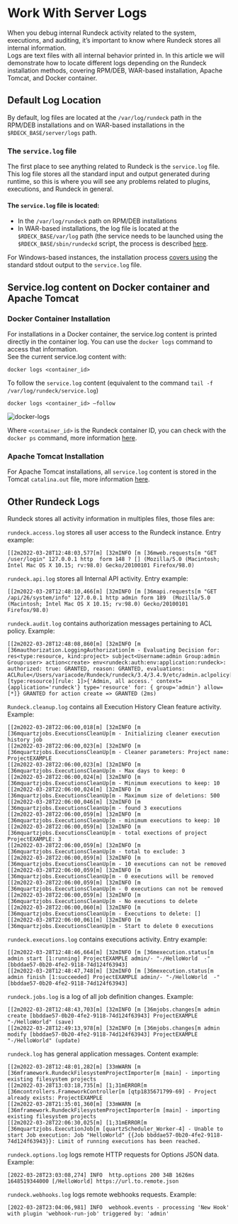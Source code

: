 # Work With Server Logs

When you debug internal Rundeck activity related to the system, executions, and auditing, it’s important to know where Rundeck stores all internal information.<br>
Logs are text files with all internal behavior printed in. In this article we will demonstrate how to locate different logs depending on the Rundeck installation methods, covering RPM/DEB, WAR-based installation, Apache Tomcat, and Docker container.<br>

## Default Log Location
By default, log files are located at the `/var/log/rundeck` path in the RPM/DEB installations and on WAR-based installations in the `$RDECK_BASE/server/logs` path.<br>

### The `service.log` file

The first place to see anything related to Rundeck is the `service.log` file. This log file stores all the standard input and output generated during runtime, so this is where you will see any problems related to plugins, executions, and Rundeck in general.<br>

#### The `service.log` file is located:

* In the `/var/log/rundeck` path on RPM/DEB installations
* In WAR-based installations, the log file is located at the `$RDECK_BASE/var/log` path (the service needs to be launched using the `$RDECK_BASE/sbin/rundeckd` script, the process is described [here](/administration/maintenance/startup.html#launcher).<br>

For Windows-based instances, the installation process [covers using](/administration/install/windows.html#configuring-rundeck) the standard stdout output to the `service.log` file.<br>

## Service.log content on Docker container and Apache Tomcat

### **Docker Container Installation**

For installations in a Docker container, the service.log content is printed directly in the container log. You can use the `docker logs` command to access that information.<br>
See the current service.log content with:

```
docker logs <container_id>
```

To follow the `service.log` content (equivalent to the command `tail -f /var/log/rundeck/service.log`)

```
docker logs <container_id> –follow
```

![docker-logs](/assets/img/logs_docker.png)

Where `<container_id>` is the Rundeck container ID, you can check with the `docker ps` command, more information [here](https://docs.docker.com/engine/reference/commandline/ps/).

### **Apache Tomcat Installation**

For Apache Tomcat installations, all `service.log` content is stored in the Tomcat `catalina.out` file, more information [here](https://tomcat.apache.org/tomcat-9.0-doc/logging.html#Console).

## Other Rundeck Logs

Rundeck stores all activity information in multiples files, those files are:

`rundeck.access.log` stores all user access to the Rundeck instance.
Entry example:

```
[[2m2022-03-28T12:48:03,577[m] [32mINFO [m [36mweb.requests[m "GET /user/login" 127.0.0.1 http  form 148 ? [] (Mozilla/5.0 (Macintosh; Intel Mac OS X 10.15; rv:98.0) Gecko/20100101 Firefox/98.0)
```

`rundeck.api.log` stores all Internal API activity.
Entry example:

```
[[2m2022-03-28T12:48:10,466[m] [32mINFO [m [36mapi.requests[m "GET /api/26/system/info" 127.0.0.1 http admin form 189  (Mozilla/5.0 (Macintosh; Intel Mac OS X 10.15; rv:98.0) Gecko/20100101 Firefox/98.0)
```

`rundeck.audit.log` contains authorization messages pertaining to ACL policy.
Example:

```
[[2m2022-03-28T12:48:08,860[m] [32mINFO [m [36mauthorization.LoggingAuthorization[m - Evaluating Decision for: res<type:resource, kind:project> subject<Username:admin Group:admin Group:user> action<create> env<rundeck:auth:env:application:rundeck>: authorized: true: GRANTED, reason: GRANTED, evaluations:     ACLRule</Users/variacode/Rundeck/rundeck/3.4/3.4.9/etc/admin.aclpolicy[2][type:resource][rule: 1]>{'Admin, all access.' context={application='rundeck'} type='resource' for: { group='admin'} allow=[*]} GRANTED for action create => GRANTED (2ms)
```

`Rundeck.cleanup.log` contains all Execution History Clean feature activity.
Example:

```
[[2m2022-03-28T22:06:00,018[m] [32mINFO [m [36mquartzjobs.ExecutionsCleanUp[m - Initializing cleaner execution history job
[[2m2022-03-28T22:06:00,023[m] [32mINFO [m [36mquartzjobs.ExecutionsCleanUp[m - Cleaner parameters: Project name: ProjectEXAMPLE
[[2m2022-03-28T22:06:00,023[m] [32mINFO [m [36mquartzjobs.ExecutionsCleanUp[m - Max days to keep: 0
[[2m2022-03-28T22:06:00,024[m] [32mINFO [m [36mquartzjobs.ExecutionsCleanUp[m - Minimum executions to keep: 10
[[2m2022-03-28T22:06:00,024[m] [32mINFO [m [36mquartzjobs.ExecutionsCleanUp[m - Maximum size of deletions: 500
[[2m2022-03-28T22:06:00,046[m] [32mINFO [m [36mquartzjobs.ExecutionsCleanUp[m - found 3 executions
[[2m2022-03-28T22:06:00,059[m] [32mINFO [m [36mquartzjobs.ExecutionsCleanUp[m - minimum executions to keep: 10
[[2m2022-03-28T22:06:00,059[m] [32mINFO [m [36mquartzjobs.ExecutionsCleanUp[m - total exections of project ProjectEXAMPLE: 3
[[2m2022-03-28T22:06:00,059[m] [32mINFO [m [36mquartzjobs.ExecutionsCleanUp[m - total to exclude: 3
[[2m2022-03-28T22:06:00,059[m] [32mINFO [m [36mquartzjobs.ExecutionsCleanUp[m - 10 executions can not be removed
[[2m2022-03-28T22:06:00,059[m] [32mINFO [m [36mquartzjobs.ExecutionsCleanUp[m - 0 executions will be removed
[[2m2022-03-28T22:06:00,059[m] [32mINFO [m [36mquartzjobs.ExecutionsCleanUp[m - 0 executions can not be removed
[[2m2022-03-28T22:06:00,059[m] [32mINFO [m [36mquartzjobs.ExecutionsCleanUp[m - No executions to delete
[[2m2022-03-28T22:06:00,060[m] [32mINFO [m [36mquartzjobs.ExecutionsCleanUp[m - Executions to delete: []
[[2m2022-03-28T22:06:00,061[m] [32mINFO [m [36mquartzjobs.ExecutionsCleanUp[m - Start to delete 0 executions
```

`rundeck.executions.log` contains executions activity.
Entry example:

```
[[2m2022-03-28T12:48:46,664[m] [32mINFO [m [36mexecution.status[m admin start [1:running] ProjectEXAMPLE admin/- "-/HelloWorld  -"[bbddae57-0b20-4fe2-9118-74d124f63943]
[[2m2022-03-28T12:48:47,748[m] [32mINFO [m [36mexecution.status[m admin finish [1:succeeded] ProjectEXAMPLE admin/- "-/HelloWorld  -"[bbddae57-0b20-4fe2-9118-74d124f63943]
```

`rundeck.jobs.log` is a log of all job definition changes.
Example:

```
[[2m2022-03-28T12:48:43,703[m] [32mINFO [m [36mjobs.changes[m admin create [bbddae57-0b20-4fe2-9118-74d124f63943] ProjectEXAMPLE "-/HelloWorld" (save)
[[2m2022-03-28T12:49:13,978[m] [32mINFO [m [36mjobs.changes[m admin modify [bbddae57-0b20-4fe2-9118-74d124f63943] ProjectEXAMPLE "-/HelloWorld" (update)
```

`rundeck.log` has general application messages.
Content example:

```
[[2m2022-03-28T12:48:01,282[m] [33mWARN [m [36mframework.RundeckFilesystemProjectImporter[m [main] - importing existing filesystem projects
[[2m2022-03-28T13:03:18,735[m] [1;31mERROR[m [36mcontrollers.FrameworkController[m [qtp1835671799-69] - Project already exists: ProjectEXAMPLE
[[2m2022-03-28T21:35:01,360[m] [33mWARN [m [36mframework.RundeckFilesystemProjectImporter[m [main] - importing existing filesystem projects
[[2m2022-03-28T22:06:30,025[m] [1;31mERROR[m [36mquartzjobs.ExecutionJob[m [quartzScheduler_Worker-4] - Unable to start Job execution: Job "HelloWorld" {{Job bbddae57-0b20-4fe2-9118-74d124f63943}}: Limit of running executions has been reached.
```

`rundeck.options.log` logs remote HTTP requests for Options JSON data.
Example:

```
[2022-03-28T23:03:08,274] INFO  http.options 200 34B 1626ms 1648519344000 [/HelloWorld] https://url.to.remote.json
```

`rundeck.webhooks.log` logs remote webhooks requests.
Example:

```
[2022-03-28T23:04:06,981] INFO  webhook.events - processing 'New Hook' with plugin 'webhook-run-job' triggered by: 'admin'

